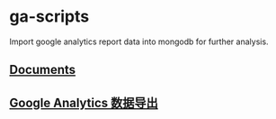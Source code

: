 # ga-scripts
Import google analytics report data into mongodb for further analysis.

## [Documents](https://metabase-scripts.github.io/ga-scripts/import.html)

## [Google Analytics 数据导出](./README_cn.md)

